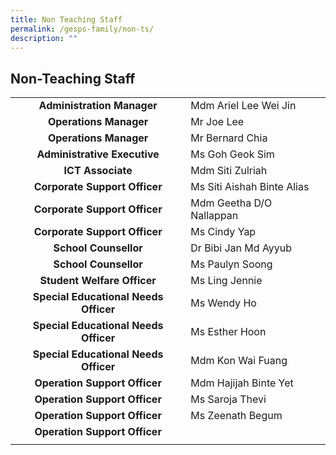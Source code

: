 ```yaml
---
title: Non Teaching Staff
permalink: /gesps-family/non-ts/
description: ""
---
```

## Non-Teaching Staff

|  |  |
|:---:|---|
| **Administration Manager** | Mdm Ariel Lee Wei Jin |
| **Operations Manager** | Mr Joe Lee |
| **Operations Manager** | Mr Bernard Chia |
| **Administrative Executive** | Ms Goh Geok Sim |
| **ICT Associate** | Mdm Siti Zulriah |
| **Corporate Support Officer** | Ms Siti Aishah Binte Alias |
| **Corporate Support Officer** | Mdm Geetha D/O Nallappan |
| **Corporate Support Officer** | Ms Cindy Yap |
| **School Counsellor** | Dr Bibi Jan Md Ayyub |
| **School Counsellor** | Ms Paulyn Soong |
| **Student Welfare Officer** | Ms Ling Jennie |
| **Special Educational Needs Officer** | Ms Wendy Ho |
| **Special Educational Needs Officer** | Ms Esther Hoon |
| **Special Educational Needs Officer** | Mdm Kon Wai Fuang |
| **Operation Support Officer** | Mdm Hajijah Binte Yet |
| **Operation Support Officer** | Ms Saroja Thevi |
| **Operation Support Officer** | Ms Zeenath Begum |
| **Operation Support Officer** |  |
|  |  |

